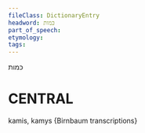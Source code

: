 ```yaml
---
fileClass: DictionaryEntry
headword: כּמות
part_of_speech: 
etymology: 
tags: 
---
```

כּמות

CENTRAL
========

kamis, kamys {Birnbaum transcriptions}